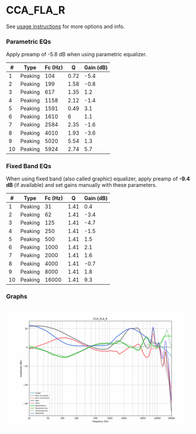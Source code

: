 # CCA_FLA_R
See [usage instructions](https://github.com/jaakkopasanen/AutoEq#usage) for more options and info.

### Parametric EQs
Apply preamp of -5.8 dB when using parametric equalizer.

|   # | Type    |   Fc (Hz) |    Q |   Gain (dB) |
|-----|---------|-----------|------|-------------|
|   1 | Peaking |       104 | 0.72 |        -5.4 |
|   2 | Peaking |       199 | 1.58 |        -0.8 |
|   3 | Peaking |       617 | 1.35 |         1.2 |
|   4 | Peaking |      1158 | 2.12 |        -1.4 |
|   5 | Peaking |      1591 | 0.49 |         3.1 |
|   6 | Peaking |      1610 | 6    |         1.1 |
|   7 | Peaking |      2584 | 2.35 |        -1.6 |
|   8 | Peaking |      4010 | 1.93 |        -3.6 |
|   9 | Peaking |      5020 | 5.54 |         1.3 |
|  10 | Peaking |      5924 | 2.74 |         5.7 |

### Fixed Band EQs
When using fixed band (also called graphic) equalizer, apply preamp of **-9.4 dB** (if available) and set gains manually with these parameters.

|   # | Type    |   Fc (Hz) |    Q |   Gain (dB) |
|-----|---------|-----------|------|-------------|
|   1 | Peaking |        31 | 1.41 |         0.4 |
|   2 | Peaking |        62 | 1.41 |        -3.4 |
|   3 | Peaking |       125 | 1.41 |        -4.7 |
|   4 | Peaking |       250 | 1.41 |        -1.5 |
|   5 | Peaking |       500 | 1.41 |         1.5 |
|   6 | Peaking |      1000 | 1.41 |         2.1 |
|   7 | Peaking |      2000 | 1.41 |         1.6 |
|   8 | Peaking |      4000 | 1.41 |        -0.7 |
|   9 | Peaking |      8000 | 1.41 |         1.8 |
|  10 | Peaking |     16000 | 1.41 |         9.3 |

### Graphs
![](./CCA_FLA_R.png)
